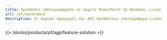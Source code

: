 ```yaml
---
title: Προσθέστε υδατογραφήματα σε αρχεία PowerPoint σε Windows, Linux και macOS
url: /el/watermark
description: Οι δωρεάν εφαρμογές και API προσθέτουν υδατογράφημα εικόνας ή κειμένου σε παρουσιάσεις PPT, PPTX και ODP
---
```


{{< blocks/products/pf/agp/feature-solution >}} 


